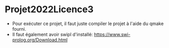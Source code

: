 # Projet2022Licence3
 - Pour exécuter ce projet, il faut juste compiler le projet à l'aide du qmake fourni.
 - Il faut également avoir swipl d'installé: https://www.swi-prolog.org/Download.html
